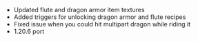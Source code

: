 - Updated flute and dragon armor item textures
- Added triggers for unlocking dragon armor and flute recipes
- Fixed issue when you could hit multipart dragon while riding it
- 1.20.6 port